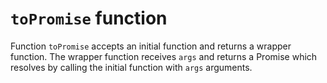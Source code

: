 # `toPromise` function

Function `toPromise` accepts an initial function and returns a wrapper function.
The wrapper function receives `args` and returns a Promise which resolves by
calling the initial function with `args` arguments.
